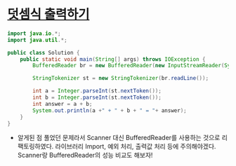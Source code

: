 # [덧셈식 출력하기](https://school.programmers.co.kr/learn/courses/30/lessons/181947)
```java
import java.io.*;
import java.util.*;

public class Solution {
    public static void main(String[] args) throws IOException {
        BufferedReader br = new BufferedReader(new InputStreamReader(System.in));

        StringTokenizer st = new StringTokenizer(br.readLine());

        int a = Integer.parseInt(st.nextToken());
        int b = Integer.parseInt(st.nextToken());
        int answer = a + b;
        System.out.println(a +" + " + b + " = "+ answer);
    }
}
```

- 알게된 점
풀었던 문제라서 Scanner 대신 BufferedReader를 사용하는 것으로 리팩토링하였다. 
라이브러리 Import, 예외 처리, 출력값 처리 등에 주의해야겠다. 
Scanner랑 BufferedReader의 성능 비교도 해보자!